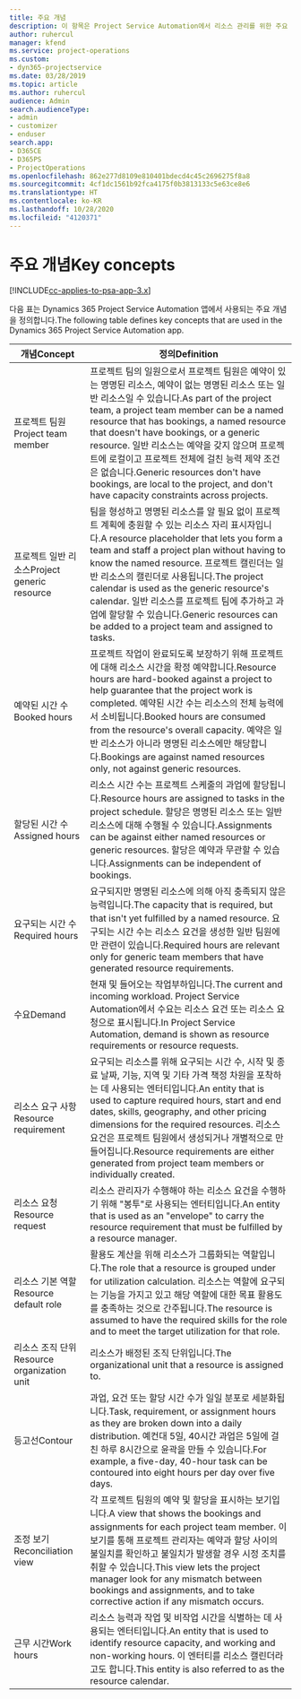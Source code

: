 ```yaml
---
title: 주요 개념
description: 이 항목은 Project Service Automation에서 리소스 관리를 위한 주요 개념에 대한 정보를 제공합니다.
author: ruhercul
manager: kfend
ms.service: project-operations
ms.custom:
- dyn365-projectservice
ms.date: 03/28/2019
ms.topic: article
ms.author: ruhercul
audience: Admin
search.audienceType:
- admin
- customizer
- enduser
search.app:
- D365CE
- D365PS
- ProjectOperations
ms.openlocfilehash: 862e277d8109e810401bdecd4c45c2696275f8a8
ms.sourcegitcommit: 4cf1dc1561b92fca4175f0b3813133c5e63ce8e6
ms.translationtype: HT
ms.contentlocale: ko-KR
ms.lasthandoff: 10/28/2020
ms.locfileid: "4120371"
---
```

# <a name="key-concepts"></a><span data-ttu-id="ae8a3-103">주요 개념</span><span class="sxs-lookup"><span data-stu-id="ae8a3-103">Key concepts</span></span>

[!INCLUDE[cc-applies-to-psa-app-3.x](../includes/cc-applies-to-psa-app-3x.md)]

<span data-ttu-id="ae8a3-104">다음 표는 Dynamics 365 Project Service Automation 앱에서 사용되는 주요 개념을 정의합니다.</span><span class="sxs-lookup"><span data-stu-id="ae8a3-104">The following table defines key concepts that are used in the Dynamics 365 Project Service Automation app.</span></span>

| <span data-ttu-id="ae8a3-105">개념</span><span class="sxs-lookup"><span data-stu-id="ae8a3-105">Concept</span></span>                    | <span data-ttu-id="ae8a3-106">정의</span><span class="sxs-lookup"><span data-stu-id="ae8a3-106">Definition</span></span> |
|----------------------------|------------|
| <span data-ttu-id="ae8a3-107">프로젝트 팀원</span><span class="sxs-lookup"><span data-stu-id="ae8a3-107">Project team member</span></span>        | <span data-ttu-id="ae8a3-108">프로젝트 팀의 일원으로서 프로젝트 팀원은 예약이 있는 명명된 리소스, 예약이 없는 명명된 리소스 또는 일반 리소스일 수 있습니다.</span><span class="sxs-lookup"><span data-stu-id="ae8a3-108">As part of the project team, a project team member can be a named resource that has bookings, a named resource that doesn't have bookings, or a generic resource.</span></span> <span data-ttu-id="ae8a3-109">일반 리소스는 예약을 갖지 않으며 프로젝트에 로컬이고 프로젝트 전체에 걸친 능력 제약 조건은 없습니다.</span><span class="sxs-lookup"><span data-stu-id="ae8a3-109">Generic resources don't have bookings, are local to the project, and don't have capacity constraints across projects.</span></span> |
| <span data-ttu-id="ae8a3-110">프로젝트 일반 리소스</span><span class="sxs-lookup"><span data-stu-id="ae8a3-110">Project generic resource</span></span>   | <span data-ttu-id="ae8a3-111">팀을 형성하고 명명된 리소스를 알 필요 없이 프로젝트 계획에 충원할 수 있는 리소스 자리 표시자입니다.</span><span class="sxs-lookup"><span data-stu-id="ae8a3-111">A resource placeholder that lets you form a team and staff a project plan without having to know the named resource.</span></span> <span data-ttu-id="ae8a3-112">프로젝트 캘린더는 일반 리소스의 캘린더로 사용됩니다.</span><span class="sxs-lookup"><span data-stu-id="ae8a3-112">The project calendar is used as the generic resource's calendar.</span></span> <span data-ttu-id="ae8a3-113">일반 리소스를 프로젝트 팀에 추가하고 과업에 할당할 수 있습니다.</span><span class="sxs-lookup"><span data-stu-id="ae8a3-113">Generic resources can be added to a project team and assigned to tasks.</span></span> |
| <span data-ttu-id="ae8a3-114">예약된 시간 수</span><span class="sxs-lookup"><span data-stu-id="ae8a3-114">Booked hours</span></span>               | <span data-ttu-id="ae8a3-115">프로젝트 작업이 완료되도록 보장하기 위해 프로젝트에 대해 리소스 시간을 확정 예약합니다.</span><span class="sxs-lookup"><span data-stu-id="ae8a3-115">Resource hours are hard-booked against a project to help guarantee that the project work is completed.</span></span> <span data-ttu-id="ae8a3-116">예약된 시간 수는 리소스의 전체 능력에서 소비됩니다.</span><span class="sxs-lookup"><span data-stu-id="ae8a3-116">Booked hours are consumed from the resource's overall capacity.</span></span> <span data-ttu-id="ae8a3-117">예약은 일반 리소스가 아니라 명명된 리소스에만 해당합니다.</span><span class="sxs-lookup"><span data-stu-id="ae8a3-117">Bookings are against named resources only, not against generic resources.</span></span> |
| <span data-ttu-id="ae8a3-118">할당된 시간 수</span><span class="sxs-lookup"><span data-stu-id="ae8a3-118">Assigned hours</span></span>             | <span data-ttu-id="ae8a3-119">리소스 시간 수는 프로젝트 스케줄의 과업에 할당됩니다.</span><span class="sxs-lookup"><span data-stu-id="ae8a3-119">Resource hours are assigned to tasks in the project schedule.</span></span> <span data-ttu-id="ae8a3-120">할당은 명명된 리소스 또는 일반 리소스에 대해 수행될 수 있습니다.</span><span class="sxs-lookup"><span data-stu-id="ae8a3-120">Assignments can be against either named resources or generic resources.</span></span> <span data-ttu-id="ae8a3-121">할당은 예약과 무관할 수 있습니다.</span><span class="sxs-lookup"><span data-stu-id="ae8a3-121">Assignments can be independent of bookings.</span></span> |
| <span data-ttu-id="ae8a3-122">요구되는 시간 수</span><span class="sxs-lookup"><span data-stu-id="ae8a3-122">Required hours</span></span>             | <span data-ttu-id="ae8a3-123">요구되지만 명명된 리소스에 의해 아직 충족되지 않은 능력입니다.</span><span class="sxs-lookup"><span data-stu-id="ae8a3-123">The capacity that is required, but that isn't yet fulfilled by a named resource.</span></span> <span data-ttu-id="ae8a3-124">요구되는 시간 수는 리소스 요건을 생성한 일반 팀원에만 관련이 있습니다.</span><span class="sxs-lookup"><span data-stu-id="ae8a3-124">Required hours are relevant only for generic team members that have generated resource requirements.</span></span> |
| <span data-ttu-id="ae8a3-125">수요</span><span class="sxs-lookup"><span data-stu-id="ae8a3-125">Demand</span></span>                     | <span data-ttu-id="ae8a3-126">현재 및 들어오는 작업부하입니다.</span><span class="sxs-lookup"><span data-stu-id="ae8a3-126">The current and incoming workload.</span></span> <span data-ttu-id="ae8a3-127">Project Service Automation에서 수요는 리소스 요건 또는 리소스 요청으로 표시됩니다.</span><span class="sxs-lookup"><span data-stu-id="ae8a3-127">In Project Service Automation, demand is shown as resource requirements or resource requests.</span></span> |
| <span data-ttu-id="ae8a3-128">리소스 요구 사항</span><span class="sxs-lookup"><span data-stu-id="ae8a3-128">Resource requirement</span></span>       | <span data-ttu-id="ae8a3-129">요구되는 리소스를 위해 요구되는 시간 수, 시작 및 종료 날짜, 기능, 지역 및 기타 가격 책정 차원을 포착하는 데 사용되는 엔터티입니다.</span><span class="sxs-lookup"><span data-stu-id="ae8a3-129">An entity that is used to capture required hours, start and end dates, skills, geography, and other pricing dimensions for the required resources.</span></span> <span data-ttu-id="ae8a3-130">리소스 요건은 프로젝트 팀원에서 생성되거나 개별적으로 만들어집니다.</span><span class="sxs-lookup"><span data-stu-id="ae8a3-130">Resource requirements are either generated from project team members or individually created.</span></span> |
| <span data-ttu-id="ae8a3-131">리소스 요청</span><span class="sxs-lookup"><span data-stu-id="ae8a3-131">Resource request</span></span>           | <span data-ttu-id="ae8a3-132">리소스 관리자가 수행해야 하는 리소스 요건을 수행하기 위해 "봉투"로 사용되는 엔터티입니다.</span><span class="sxs-lookup"><span data-stu-id="ae8a3-132">An entity that is used as an "envelope" to carry the resource requirement that must be fulfilled by a resource manager.</span></span> |
| <span data-ttu-id="ae8a3-133">리소스 기본 역할</span><span class="sxs-lookup"><span data-stu-id="ae8a3-133">Resource default role</span></span>      | <span data-ttu-id="ae8a3-134">활용도 계산을 위해 리소스가 그룹화되는 역할입니다.</span><span class="sxs-lookup"><span data-stu-id="ae8a3-134">The role that a resource is grouped under for utilization calculation.</span></span> <span data-ttu-id="ae8a3-135">리소스는 역할에 요구되는 기능을 가지고 있고 해당 역할에 대한 목표 활용도를 충족하는 것으로 간주됩니다.</span><span class="sxs-lookup"><span data-stu-id="ae8a3-135">The resource is assumed to have the required skills for the role and to meet the target utilization for that role.</span></span> |
| <span data-ttu-id="ae8a3-136">리소스 조직 단위</span><span class="sxs-lookup"><span data-stu-id="ae8a3-136">Resource organization unit</span></span> | <span data-ttu-id="ae8a3-137">리소스가 배정된 조직 단위입니다.</span><span class="sxs-lookup"><span data-stu-id="ae8a3-137">The organizational unit that a resource is assigned to.</span></span> |
| <span data-ttu-id="ae8a3-138">등고선</span><span class="sxs-lookup"><span data-stu-id="ae8a3-138">Contour</span></span>                    | <span data-ttu-id="ae8a3-139">과업, 요건 또는 할당 시간 수가 일일 분포로 세분화됩니다.</span><span class="sxs-lookup"><span data-stu-id="ae8a3-139">Task, requirement, or assignment hours as they are broken down into a daily distribution.</span></span> <span data-ttu-id="ae8a3-140">예컨대 5일, 40시간 과업은 5일에 걸친 하루 8시간으로 윤곽을 만들 수 있습니다.</span><span class="sxs-lookup"><span data-stu-id="ae8a3-140">For example, a five-day, 40-hour task can be contoured into eight hours per day over five days.</span></span> |
| <span data-ttu-id="ae8a3-141">조정 보기</span><span class="sxs-lookup"><span data-stu-id="ae8a3-141">Reconciliation view</span></span>        | <span data-ttu-id="ae8a3-142">각 프로젝트 팀원의 예약 및 할당을 표시하는 보기입니다.</span><span class="sxs-lookup"><span data-stu-id="ae8a3-142">A view that shows the bookings and assignments for each project team member.</span></span> <span data-ttu-id="ae8a3-143">이 보기를 통해 프로젝트 관리자는 예약과 할당 사이의 불일치를 확인하고 불일치가 발생할 경우 시정 조치를 취할 수 있습니다.</span><span class="sxs-lookup"><span data-stu-id="ae8a3-143">This view lets the project manager look for any mismatch between bookings and assignments, and to take corrective action if any mismatch occurs.</span></span> |
| <span data-ttu-id="ae8a3-144">근무 시간</span><span class="sxs-lookup"><span data-stu-id="ae8a3-144">Work hours</span></span>                 | <span data-ttu-id="ae8a3-145">리소스 능력과 작업 및 비작업 시간을 식별하는 데 사용되는 엔터티입니다.</span><span class="sxs-lookup"><span data-stu-id="ae8a3-145">An entity that is used to identify resource capacity, and working and non-working hours.</span></span> <span data-ttu-id="ae8a3-146">이 엔터티를 리소스 캘린더라고도 합니다.</span><span class="sxs-lookup"><span data-stu-id="ae8a3-146">This entity is also referred to as the resource calendar.</span></span> |
